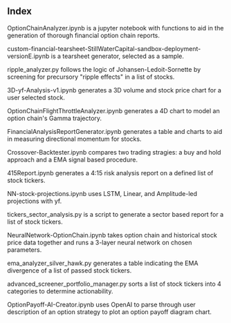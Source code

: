 ## Index

OptionChainAnalyzer.ipynb is a jupyter notebook with functions to aid in the generation of thorough financial option chain reports.  

custom-financial-tearsheet-StillWaterCapital-sandbox-deployment-versionE.ipynb is a tearsheet generator, selected as a sample.  

ripple_analyzer.py follows the logic of Johansen-Ledoit-Sornette by screening for precursory "ripple effects" in a list of stocks.  

3D-yf-Analysis-v1.ipynb generates a 3D volume and stock price chart for a user selected stock.  

OptionChainFlightThrottleAnalyzer.ipynb generates a 4D chart to model an option chain's Gamma trajectory.  

FinancialAnalysisReportGenerator.ipynb generates a table and charts to aid in measuring directional momentum for stocks.  

Crossover-Backtester.ipynb compares two trading stragies: a buy and hold approach and a EMA signal based procedure.  

415Report.ipynb generates a 4:15 risk analysis report on a defined list of stock tickers.  

NN-stock-projections.ipynb uses LSTM, Linear, and Amplitude-led projections with yf.

tickers_sector_analysis.py is a script to generate a sector based report for a list of stock tickers.  

NeuralNetwork-OptionChain.ipynb takes option chain and historical stock price data together and runs a 3-layer neural network on chosen parameters. 

ema_analyzer_silver_hawk.py generates a table indicating the EMA divergence of a list of passed stock tickers.  

advanced_screener_portfolio_manager.py sorts a list of stock tickers into 4 categories to determine actionability.

OptionPayoff-AI-Creator.ipynb uses OpenAI to parse through user description of an option strategy to plot an option payoff diagram chart.
